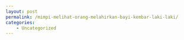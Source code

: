 ```yaml
---
layout: post
permalink: /mimpi-melihat-orang-melahirkan-bayi-kembar-laki-laki/
categories:
    - Uncategorized
---
```


